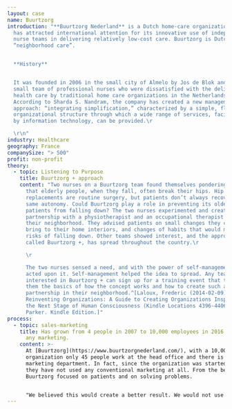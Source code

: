```yaml
---
layout: case
name: Buurtzorg
introduction: "**Buurtzorg Nederland** is a Dutch home-care organization which
  has attracted international attention for its innovative use of independent
  nurse teams in delivering relatively low-cost care. Buurtzorg is Dutch for
  “neighborhood care”.


  **History**


  It was founded in 2006 in the small city of Almelo by Jos de Blok and a
  small team of professional nurses who were dissatisfied with the delivery of
  health care by traditional home care organizations in the Netherlands.
  According to Sharda S. Nandram, the company has created a new management
  approach: “integrating simplification,” characterized by a simple, flat
  organizational structure through which a wide range of services, facilitated
  by information technology, can be provided.\r

  \r\n"
industry: Healthcare
geography: France
companySize: "> 500"
profit: non-profit
theory:
  - topic: Listening to Purpose
    title: Buurtzorg + approach
    content: "Two nurses on a Buurtzorg team found themselves pondering the fact
      that elderly people, when they fall, often break their hips. Hip
      replacements are routine surgery, but patients don’t always recover the
      same autonomy. Could Buurtzorg play a role in preventing its older
      patients from falling down? The two nurses experimented and created a
      partnership with a physiotherapist and an occupational therapist from
      their neighborhood. They advised patients on small changes they could
      bring to their home interiors, and changes of habits that would minimize
      risks of falling down. Other teams showed interest, and the approach, now
      called Buurtzorg +, has spread throughout the country.\r

      \r

      The two nurses sensed a need, and with the power of self-management
      acted upon it. Self-management helped the idea to spread. Any team
      interested in Buurtzorg + can sign up for a training event that teaches
      them the basics of how the concept works and how to create such a
      partnership in their neighborhood.^[Laloux, Frederic (2014-02-09).
      Reinventing Organizations: A Guide to Creating Organizations Inspired by
      the Next Stage of Human Consciousness (Kindle Locations 4396-4406). Nelson
      Parker. Kindle Edition.]"
process:
  - topic: sales-marketing
    title: Has grown from 4 people in 2007 to 10,000 employees in 2016 without using
      any marketing.
    content: >-
      At [Buurtzorg](https://www.buurtzorgnederland.com/), with a 10,000 people
      organization only 45 people work at the head office and there is no
      marketing department. In fact, since the organization was started in 2007
      they have not used any conventional marketing at all. From the beginning
      Buurtzorg focused on patients and on solving problems.


      "We believed this would create a better result. We would not use any marketing, instead use free publicity when people were satisfied with our services.", says Jos de Blok. Today Buurtzorg work a lot on establishing close and genuine relationships with patients, different stakeholders and other people with a natural interest in their services. Because of the success of the organization, this also includes communication with media and newspapers in an effort to meet the interest that has been generated by many years of good word of mouth. "Buurtzorg has become associated with something “good” now, so it is easier for us nowadays.", says Jos de Blok.
---
```

